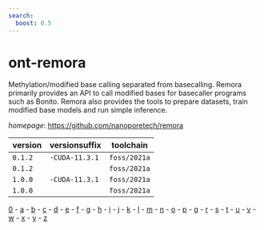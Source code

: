 ```yaml
---
search:
  boost: 0.5
---
```

# ont-remora

Methylation/modified base calling separated from basecalling. Remora primarily provides an API to call modified bases for basecaller programs such as Bonito. Remora also provides the tools to prepare datasets, train modified base models and run simple inference.

*homepage*: <https://github.com/nanoporetech/remora>

version | versionsuffix | toolchain
--------|---------------|----------
``0.1.2`` | ``-CUDA-11.3.1`` | ``foss/2021a``
``0.1.2`` |  | ``foss/2021a``
``1.0.0`` | ``-CUDA-11.3.1`` | ``foss/2021a``
``1.0.0`` |  | ``foss/2021a``

[0](../0/index.md) - [a](../a/index.md) - [b](../b/index.md) - [c](../c/index.md) - [d](../d/index.md) - [e](../e/index.md) - [f](../f/index.md) - [g](../g/index.md) - [h](../h/index.md) - [i](../i/index.md) - [j](../j/index.md) - [k](../k/index.md) - [l](../l/index.md) - [m](../m/index.md) - [n](../n/index.md) - [o](../o/index.md) - [p](../p/index.md) - [q](../q/index.md) - [r](../r/index.md) - [s](../s/index.md) - [t](../t/index.md) - [u](../u/index.md) - [v](../v/index.md) - [w](../w/index.md) - [x](../x/index.md) - [y](../y/index.md) - [z](../z/index.md)

